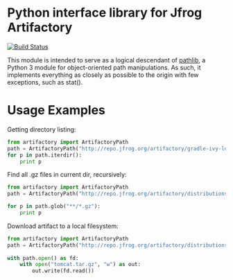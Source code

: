 # Python interface library for Jfrog Artifactory #

[![Build Status](https://travis-ci.org/Parallels/artifactory.svg?branch=develop)](https://travis-ci.org/Parallels/artifactory)

This module is intended to serve as a logical descendant of [pathlib](https://docs.python.org/3/library/pathlib.html), a Python 3 module for object-oriented path manipulations. As such, it implements everything as closely as possible to the origin with few exceptions, such as stat().

# Usage Examples #

Getting directory listing:

```python
from artifactory import ArtifactoryPath
path = ArtifactoryPath("http://repo.jfrog.org/artifactory/gradle-ivy-local")
for p in path.iterdir():
    print p
```
Find all .gz files in current dir, recursively:

```python
from artifactory import ArtifactoryPath
path = ArtifactoryPath("http://repo.jfrog.org/artifactory/distributions/org/")

for p in path.glob("**/*.gz"):
    print p
```

Download artifact to a local filesystem:

```python
from artifactory import ArtifactoryPath
path = ArtifactoryPath("http://repo.jfrog.org/artifactory/distributions/org/apache/tomcat/apache-tomcat-7.0.11.tar.gz")
    
with path.open() as fd:
    with open("tomcat.tar.gz", "w") as out:
        out.write(fd.read())
```
